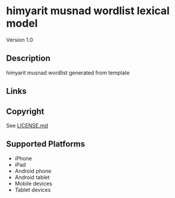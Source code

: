 himyarit musnad wordlist lexical model
===================

Version 1.0

Description
-----------
himyarit musnad wordlist generated from template

Links
-----

Copyright
---------
See [LICENSE.md](LICENSE.md)

Supported Platforms
-------------------
 * iPhone
 * iPad
 * Android phone
 * Android tablet
 * Mobile devices
 * Tablet devices

